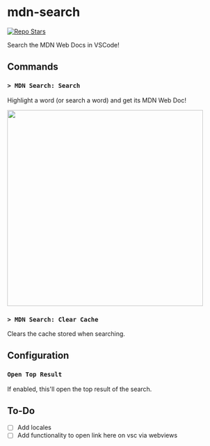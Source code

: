 # mdn-search

[![Repo Stars](https://img.shields.io/github/stars/Makiyu-py/mdn-search?style=social)](https://github.com/Makiyu-py/mdn-search)

Search the MDN Web Docs in VSCode!

## Commands

### `> MDN Search: Search`

Highlight a word (or search a word) and get its MDN Web Doc!

<img src="https://i.imgur.com/mjojLA1.gif" height="450px">

### `> MDN Search: Clear Cache`

Clears the cache stored when searching.

## Configuration

### `Open Top Result`

If enabled, this'll open the top result of the search.

## To-Do

-   [ ] Add locales
-   [ ] Add functionality to open link here on vsc via webviews
